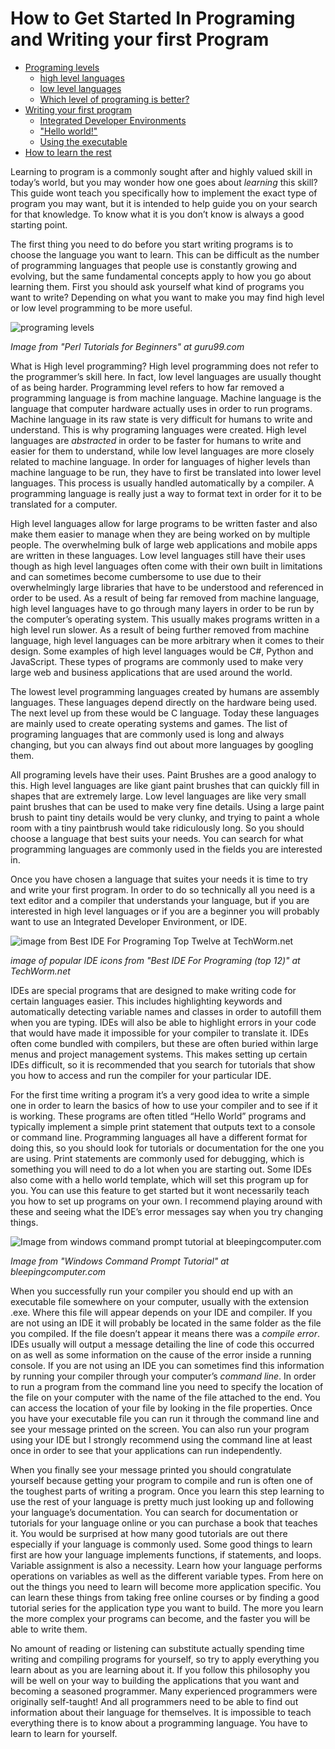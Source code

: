 # How to Get Started In Programing and Writing your first Program

- [Programing levels](#programing-levels)
  - [high level languages](#high-level-languages)
  - [low level languages](#low-level-languages) 
  - [Which level of programing is better?](#which-level-of-programing-is-better)
- [Writing your first program](#writing-your-first-program)
	- [Integrated Developer Environments](#integrated-developer-environments)
 	- ["Hello world!"](#hello-world)
 	- [Using the executable](#using-the-executable)
- [How to learn the rest](#how-to-learn-the-rest)
 
 
Learning to program is a commonly sought after and highly valued skill in today’s world, but you may wonder how one goes about *learning* this skill? This guide wont teach you specifically how to implement the exact type of program you may want, but it is intended to help guide you on your search for that knowledge. To know what it is you don’t know is always a good starting point.

The first thing you need to do before you start writing programs is to choose the language you want to learn. This can be difficult as the number of programming languages that people use is constantly growing and evolving, but the same fundamental concepts apply to how you go about learning them. First you should ask yourself what kind of programs you want to write? Depending on what you want to make you may find high level or low level programming to be more useful. 

<a name="programing-levels"></a>

![programing levels](https://www.guru99.com/images/2013/07/071713_1135_Introductio4.png)

*Image from "Perl Tutorials for Beginners" at guru99.com*

What is High level programming? High level programming does not refer to the programmer’s skill here. In fact, low level languages are usually thought of as being harder. Programming level refers to how far removed a programming language is from machine language. Machine language is the language that computer hardware actually uses in order to run programs. Machine language in its raw state is very difficult for humans to write and understand. This is why programing languages were created. High level languages are *abstracted* in order to be faster for humans to write and easier for them to understand, while low level languages are more closely related to machine language. In order for languages of higher levels than machine language to be run, they have to first be translated into lower level languages. This process is usually handled automatically by a compiler. A programming language is really just a way to format text in order for it to be translated for a computer. 
	
<a name="high-level-languages"></a>
High level languages allow for large programs to be written faster and also make them easier to manage when they are being worked on by multiple people. The overwhelming bulk of large web applications and mobile apps are written in these languages. Low level languages still have their uses though as high level languages often come with their own built in limitations and can sometimes become cumbersome to use due to their overwhelmingly large libraries that have to be understood and referenced in order to be used. As a result of being far removed from machine language, high level languages have to go through many layers in order to be run by the computer’s operating system. This usually makes programs written in a high level run slower. As a result of being further removed from machine language, high level languages can be more arbitrary when it comes to their design. Some examples of high level languages would be C#, Python and JavaScript. These types of programs are commonly used to make very large web and business applications that are used around the world.  

<a name="low-level-languages"></a> 
The lowest level programming languages created by humans are assembly languages. These languages depend directly on the hardware being used. The next level up from these would be C language. Today these languages are mainly used to create operating systems and games. The list of programing languages that are commonly used is long and always changing, but you can always find out about more languages by googling them.

<a name="which-level-of-programing-is-better"></a>
All programing levels have their uses. Paint Brushes are a good analogy to this. High level languages are like giant paint brushes that can quickly fill in shapes that are extremely large. Low level languages are like very small paint brushes that can be used to make very fine details. Using a large paint brush to paint tiny details would be very clunky, and trying to paint a whole room with a tiny paintbrush would take ridiculously long. So you should choose a language that best suits your needs. You can search for what programming languages are commonly used in the fields you are interested in. 

<a name="writing-your-first-program"></a>
Once you have chosen a language that suites your needs it is time to try and write your first program. In order to do so technically all you need is a text editor and a compiler that understands your language, but if you are interested in high level languages or if you are a beginner you will probably want to use an Integrated Developer Environment, or IDE.
  
<a name="integrated-developer-environments"></a> 

![image from Best IDE For Programing Top Twelve at TechWorm.net](https://techworm.net/programming/wp-content/uploads/2018/07/IDE.png)

*image of popular IDE icons from "Best IDE For Programing (top 12)" at TechWorm.net*
	

IDEs are special programs that are designed to make writing code for certain languages easier. This includes highlighting keywords and automatically detecting variable names and classes in order to autofill them when you are typing. IDEs will also be able to highlight errors in your code that would have made it impossible for your compiler to translate it. IDEs often come bundled with compilers, but these are often buried within large menus and project management systems. This makes setting up certain IDEs difficult, so it is recommended that you search for tutorials that show you how to access and run the compiler for your particular IDE.

<a name="hello-world"></a>
For the first time writing a program it’s a very good idea to write a simple one in order to learn the basics of how to use your compiler and to see if it is working. These programs are often titled “Hello World” programs and typically implement a simple print statement that outputs text to a console or command line. Programming languages all have a different format for doing this, so you should look for tutorials or documentation for the one you are using. Print statements are commonly used for debugging, which is something you will need to do a lot when you are starting out. Some IDEs also come with a hello world template, which will set this program up for you. You can use this feature to get started but it wont necessarily teach you how to set up programs on your own. I recommend playing around with these and seeing what the IDE’s error messages say when you try changing things. 

<a name="using-the-executable"></a>

![Image from windows command prompt tutorial at bleepingcomputer.com](https://www.bleepstatic.com/tutorials/cmdprompt/cmdprompt.gif)

*Image from "Windows Command Prompt Tutorial" at bleepingcomputer.com*

When you successfully run your compiler you should end up with an executable file somewhere on your computer, usually with the extension .exe. Where this file will appear depends on your IDE and compiler. If you are not using an IDE it will probably be located in the same folder as the file you compiled. If the file doesn’t appear it means there was a *compile error*. IDEs usually will output a message detailing the line of code this occurred on as well as some information on the cause of the error inside a running console. If you are not using an IDE you can sometimes find this information by running your compiler through your computer’s *command line*. In order to run a program from the command line you need to specify the location of the file on your computer with the name of the file attached to the end. You can access the location of your file by looking in the file properties. Once you have your executable file you can run it through the command line and see your message printed on the screen. You can also run your program using your IDE but I strongly recommend using the command line at least once in order to see that your applications can run independently. 

<a name="how-to-learn-the-rest"></a>
When you finally see your message printed you should congratulate yourself because getting your program to compile and run is often one of the toughest parts of writing a program. Once you learn this step learning to use the rest of your language is pretty much just looking up and following your language’s documentation. You can search for documentation or tutorials for your language online or you can purchase a book that teaches it. You would be surprised at how many good tutorials are out there especially if your language is commonly used. Some good things to learn first are how your language implements functions, if statements, and loops. Variable assignment is also a necessity. Learn how your language performs operations on variables as well as the different variable types. From here on out the things you need to learn will become more application specific. You can learn these things from taking free online courses or by finding a good tutorial series for the application type you want to build. The more you learn the more complex your programs can become, and the faster you will be able to write them. 
	
No amount of reading or listening can substitute actually spending time writing and compiling programs for yourself, so try to apply everything you learn about as you are learning about it. If you follow this philosophy you will be well on your way to building the applications that you want and becoming a seasoned programmer. Many experienced programmers were originally self-taught! And all programmers need to be able to find out information about their language for themselves. It is impossible to teach everything there is to know about a programming language. You have to learn to learn for yourself. 
